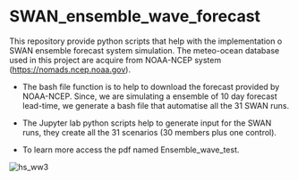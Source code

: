 # SWAN_ensemble_wave_forecast

This repository provide python scripts that help with the implementation o SWAN ensemble forecast system simulation. The meteo-ocean database used in this project are acquire from NOAA-NCEP system (https://nomads.ncep.noaa.gov). 

- The bash file function is to help to download the forecast provided by NOAA-NCEP. Since, we are simulating a ensemble of 10 day forecast lead-time, we generate a bash file that automatise all the 31 SWAN runs.

- The Jupyter lab python scripts help to generate input for the SWAN runs, they create all the 31 scenarios (30 members plus one control).

- To learn more access the pdf named Ensemble_wave_test.

![hs_ww3](https://user-images.githubusercontent.com/51712154/168601884-31192151-ae66-41f9-95ee-482737588eec.png)
